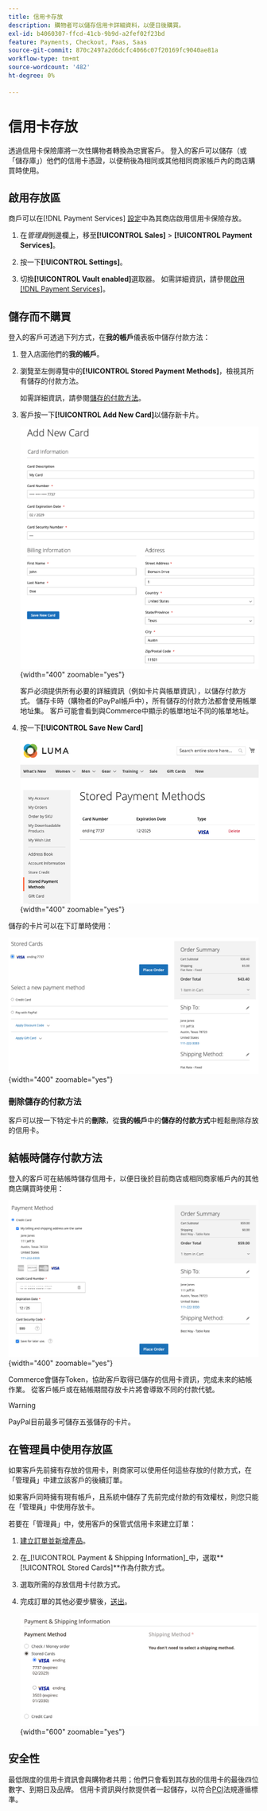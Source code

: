 ```yaml
---
title: 信用卡存放
description: 購物者可以儲存信用卡詳細資料，以便日後購買。
exl-id: b4060307-ffcd-41cb-9b9d-a2fef02f23bd
feature: Payments, Checkout, Paas, Saas
source-git-commit: 870c2497a2d6dcfc4066c07f20169fc9040ae81a
workflow-type: tm+mt
source-wordcount: '482'
ht-degree: 0%

---
```


# 信用卡存放

透過信用卡保險庫將一次性購物者轉換為忠實客戶。 登入的客戶可以儲存（或「儲存庫」）他們的信用卡憑證，以便稍後為相同或其他相同商家帳戶內的商店購買時使用。

## 啟用存放區

商戶可以在[!DNL Payment Services] [設定](configure-admin.md#card-vaulting)中為其商店啟用信用卡保險存放。

1. 在&#x200B;_管理員_&#x200B;側邊欄上，移至&#x200B;**[!UICONTROL Sales]** > **[!UICONTROL Payment Services]**。

1. 按一下&#x200B;**[!UICONTROL Settings]**。

1. 切換&#x200B;**[!UICONTROL Vault enabled]**&#x200B;選取器。 如需詳細資訊，請參閱[啟用 [!DNL Payment Services]](configure-admin.md#enable-payment-services)。

## 儲存而不購買

登入的客戶可透過下列方式，在&#x200B;**我的帳戶**&#x200B;儀表板中儲存付款方法：

1. 登入店面他們的&#x200B;**我的帳戶**。

1. 瀏覽至左側導覽中的&#x200B;**[!UICONTROL Stored Payment Methods]**，檢視其所有儲存的付款方法。

   如需詳細資訊，請參閱[儲存的付款方法](https://experienceleague.adobe.com/en/docs/commerce-admin/stores-sales/payments/stored-payment-methods)。

1. 客戶按一下&#x200B;**[!UICONTROL Add New Card]**&#x200B;以儲存新卡片。

   ![新增卡片](assets/add-new-card.png){width="400" zoomable="yes"}

   客戶必須提供所有必要的詳細資訊（例如卡片與帳單資訊），以儲存付款方式。
儲存卡時（購物者的PayPal帳戶中），所有儲存的付款方法都會使用帳單地址集。 客戶可能會看到與Commerce中顯示的帳單地址不同的帳單地址。

1. 按一下&#x200B;**[!UICONTROL Save New Card]**

   ![儲存的付款方式在我的帳戶中](assets/stored-payment-methods.png){width="400" zoomable="yes"}

儲存的卡片可以在下訂單時使用：

![使用已儲存的認證進行未來的購買](assets/use-stored-card.png){width="400" zoomable="yes"}

### 刪除儲存的付款方法

客戶可以按一下特定卡片的&#x200B;**刪除**，從&#x200B;**我的帳戶**&#x200B;中的&#x200B;**儲存的付款方式**&#x200B;中輕鬆刪除存放的信用卡。

## 結帳時儲存付款方法

登入的客戶可在結帳時儲存信用卡，以便日後於目前商店或相同商家帳戶內的其他商店購買時使用：

![儲存信用卡以供稍後使用](assets/save-card-for-later.png){width="400" zoomable="yes"}

Commerce會儲存Token，協助客戶取得已儲存的信用卡資訊，完成未來的結帳作業。 從客戶帳戶或在結帳期間存放卡片將會導致不同的付款代號。

>[!WARNING]
>
> PayPal目前最多可儲存五張儲存的卡片。

## 在管理員中使用存放區

如果客戶先前擁有存放的信用卡，則商家可以使用任何這些存放的付款方式，在「管理員」中建立該客戶的後續訂單。

如果客戶同時擁有現有帳戶，且系統中儲存了先前完成付款的有效權杖，則您只能在「管理員」中使用存放卡。

若要在「管理員」中，使用客戶的保管式信用卡來建立訂單：

1. [建立訂單並新增產品](https://experienceleague.adobe.com/docs/commerce-admin/stores-sales/point-of-purchase/assist/customer-account-create-order.html)。
1. 在&#x200B;_[!UICONTROL Payment & Shipping Information]_中，選取&#x200B;**[!UICONTROL Stored Cards]**作為付款方式。
1. 選取所需的存放信用卡付款方式。
1. 完成訂單的其他必要步驟後，[送出](https://experienceleague.adobe.com/docs/commerce-admin/stores-sales/point-of-purchase/assist/customer-account-create-order.html?lang=en#step-3%3A-submit-the-order)。

   ![在管理員中使用客戶的保管信用卡](assets/admin-vaultedcard.png){width="600" zoomable="yes"}

## 安全性

最低限度的信用卡資訊會與購物者共用；他們只會看到其存放的信用卡的最後四位數字、到期日及品牌。 信用卡資訊與付款提供者一起儲存，以符合[PCI](security.md#PCI-compliance)法規遵循標準。
